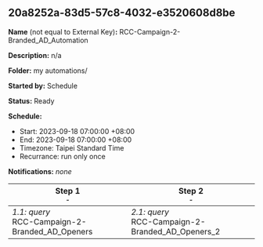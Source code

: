 ## 20a8252a-83d5-57c8-4032-e3520608d8be

**Name** (not equal to External Key)**:** RCC-Campaign-2-Branded_AD_Automation

**Description:** n/a

**Folder:** my automations/

**Started by:** Schedule

**Status:** Ready

**Schedule:**

* Start: 2023-09-18 07:00:00 +08:00
* End: 2023-09-18 07:00:00 +08:00
* Timezone: Taipei Standard Time
* Recurrance: run only once

**Notifications:** _none_


| Step 1<br>_<small>-</small>_ | Step 2<br>_<small>-</small>_ |
| --- | --- |
| _1.1: query_<br>RCC-Campaign-2-Branded_AD_Openers | _2.1: query_<br>RCC-Campaign-2-Branded_AD_Openers_2 |
